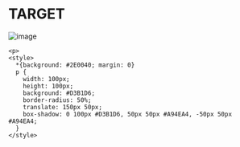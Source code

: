 # TARGET

![image](https://github.com/gaschneider/cssbattle/assets/16023844/e2aa0fb5-fb25-4cc6-9a2b-47398be2e731)

```
<p>
<style>
  *{background: #2E0040; margin: 0}
  p {
    width: 100px;
    height: 100px;
    background: #D3B1D6;
    border-radius: 50%;
    translate: 150px 50px;
    box-shadow: 0 100px #D3B1D6, 50px 50px #A94EA4, -50px 50px #A94EA4;
  }
</style>
```
